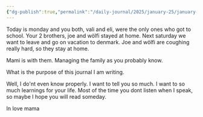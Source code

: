 ```yaml
---
{"dg-publish":true,"permalink":"/daily-journal/2025/january-25/january-27-2025/","noteIcon":"","created":"2025-01-27T15:51:00.967+01:00"}
---
```


Today is monday and you both, vali and eli, were the only ones who got to school. Your 2 brothers, joe and wölfi stayed at home. Next saturday we want to leave and go on vacation to denmark. Joe and wölfi are coughing really hard, so they stay at home.

Mami is with them. Managing the family as you probably know. 

What is the purpose of this journal I am writing. 

Well, I do'nt even know properly. I want to tell you so much. I want to so much learnings for your life. Most of the time you dont listen when I speak, so maybe I hope you will read someday. 

In love mama